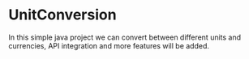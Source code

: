 # UnitConversion
In this simple java project we can convert between different units and currencies, API integration and more features will be added.
